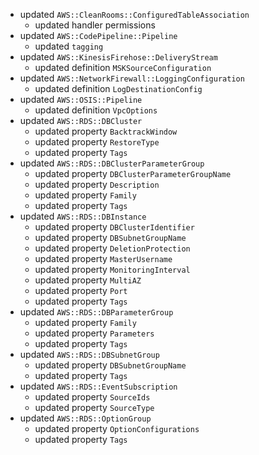 - updated `AWS::CleanRooms::ConfiguredTableAssociation`
  - updated handler permissions
- updated `AWS::CodePipeline::Pipeline`
  - updated `tagging`
- updated `AWS::KinesisFirehose::DeliveryStream`
  - updated definition `MSKSourceConfiguration`
- updated `AWS::NetworkFirewall::LoggingConfiguration`
  - updated definition `LogDestinationConfig`
- updated `AWS::OSIS::Pipeline`
  - updated definition `VpcOptions`
- updated `AWS::RDS::DBCluster`
  - updated property `BacktrackWindow`
  - updated property `RestoreType`
  - updated property `Tags`
- updated `AWS::RDS::DBClusterParameterGroup`
  - updated property `DBClusterParameterGroupName`
  - updated property `Description`
  - updated property `Family`
  - updated property `Tags`
- updated `AWS::RDS::DBInstance`
  - updated property `DBClusterIdentifier`
  - updated property `DBSubnetGroupName`
  - updated property `DeletionProtection`
  - updated property `MasterUsername`
  - updated property `MonitoringInterval`
  - updated property `MultiAZ`
  - updated property `Port`
  - updated property `Tags`
- updated `AWS::RDS::DBParameterGroup`
  - updated property `Family`
  - updated property `Parameters`
  - updated property `Tags`
- updated `AWS::RDS::DBSubnetGroup`
  - updated property `DBSubnetGroupName`
  - updated property `Tags`
- updated `AWS::RDS::EventSubscription`
  - updated property `SourceIds`
  - updated property `SourceType`
- updated `AWS::RDS::OptionGroup`
  - updated property `OptionConfigurations`
  - updated property `Tags`
